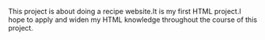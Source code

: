 This project is about doing a recipe website.It is my first HTML project.I hope to apply and widen my HTML knowledge throughout the course of this project.